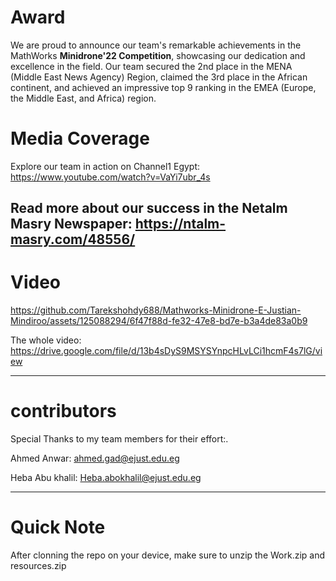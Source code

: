 # **Award**
We are proud to announce our team's remarkable achievements in the MathWorks **Minidrone'22 Competition**, showcasing our dedication and excellence in the field. Our team secured the 2nd place in the MENA (Middle East News Agency) Region, claimed the 3rd place in the African continent, and achieved an impressive top 9 ranking in the EMEA (Europe, the Middle East, and Africa) region.

# **Media Coverage**
Explore our team in action on Channel1 Egypt: https://www.youtube.com/watch?v=VaYi7ubr_4s

Read more about our success in the Netalm Masry Newspaper: https://ntalm-masry.com/48556/
--------------------------
# **Video**

https://github.com/Tarekshohdy688/Mathworks-Minidrone-E-Justian-Mindiroo/assets/125088294/6f47f88d-fe32-47e8-bd7e-b3a4de83a0b9

The whole video: https://drive.google.com/file/d/13b4sDyS9MSYSYnpcHLvLCi1hcmF4s7lG/view

--------------------------
# **contributors**
Special Thanks to my team members for their effort:.

Ahmed Anwar: ahmed.gad@ejust.edu.eg 

Heba Abu khalil: Heba.abokhalil@ejust.edu.eg 

----------------------------
# **Quick Note**
After clonning the repo on your device, make sure to unzip the Work.zip and resources.zip
